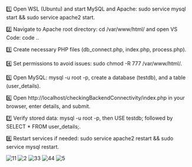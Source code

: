 1️⃣ Open WSL (Ubuntu) and start MySQL and Apache: sudo service mysql start && sudo service apache2 start.

2️⃣ Navigate to Apache root directory: cd /var/www/html/ and open VS Code: code ..

3️⃣ Create necessary PHP files (db_connect.php, index.php, process.php).

4️⃣ Set permissions to avoid issues: sudo chmod -R 777 /var/www/html/.

5️⃣ Open MySQL: mysql -u root -p, create a database (testdb), and a table (user_details).

6️⃣ Open http://localhost/checkingBackendConnectivity/index.php in your browser, enter details, and submit.

7️⃣ Verify stored data: mysql -u root -p, then USE testdb; followed by SELECT * FROM user_details;.

8️⃣ Restart services if needed: sudo service apache2 restart && sudo service mysql restart.



![11](https://github.com/user-attachments/assets/d9ed3340-c2b3-4e21-9340-037b9af6a973)
![2](https://github.com/user-attachments/assets/69f114fc-c576-492a-b447-b6cd7400060f)
![33](https://github.com/user-attachments/assets/ebb4bd18-e409-4844-85fc-b97ed8fe2d05)
![44](https://github.com/user-attachments/assets/994b8d79-f11e-462a-bb75-57867c5a7fe4)
![5](https://github.com/user-attachments/assets/ef41bd12-bf9f-41ae-9e91-97857524145a)




